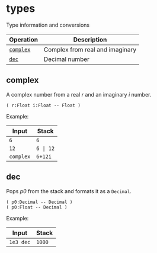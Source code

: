 <!-- Document generated by "gen-doc"; DO NOT EDIT -->
# types

Type information and conversions

| Operation      | Description
|----------------|---------------
| [`complex`](#complex) | Complex from real and imaginary
| [`dec`](#dec)  | Decimal number


## complex

A complex number from a real *r* and an imaginary *i* number.

	( r:Float i:Float -- Float )

Example:

<!-- test: complex -->

| Input     | Stack
|-----------|---------------
| `6      ` | `6` 
| `12     ` | `6 \| 12` 
| `complex` | `6+12i` 

## dec

Pops *p0* from the stack and formats it as a `Decimal`.

	( p0:Decimal -- Decimal )
	( p0:Float -- Decimal )

Example:

<!-- test: dec -->

| Input     | Stack
|-----------|---------------
| `1e3 dec` | `1000` 
